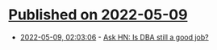 # [Published on 2022-05-09](index.md)

* [2022-05-09, 02:03:06](https://news.ycombinator.com/item?id=31309729) - [Ask HN: Is DBA still a good job?](https://news.ycombinator.com/item?id=31309729)

